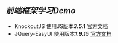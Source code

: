 ## *前端框架学习Demo*
- KnockoutJS 使用JS版本***3.5.1*** [官方文档](https://knockoutjs.com/documentation/introduction.html)
- JQuery-EasyUI 使用版本***1.9.15*** [官方文档](http://www.jeasyui.com/documentation/index.php)